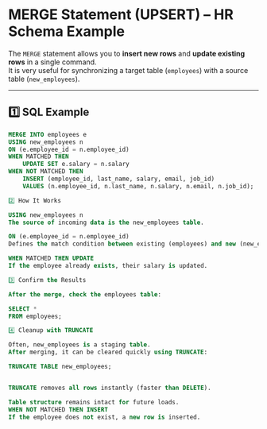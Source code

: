 # MERGE Statement (UPSERT) – HR Schema Example

The `MERGE` statement allows you to **insert new rows** and **update existing rows** in a single command.  
It is very useful for synchronizing a target table (`employees`) with a source table (`new_employees`).

---

## 1️⃣ SQL Example
```sql
MERGE INTO employees e
USING new_employees n
ON (e.employee_id = n.employee_id)
WHEN MATCHED THEN
    UPDATE SET e.salary = n.salary
WHEN NOT MATCHED THEN
    INSERT (employee_id, last_name, salary, email, job_id)
    VALUES (n.employee_id, n.last_name, n.salary, n.email, n.job_id);

2️⃣ How It Works

USING new_employees n
The source of incoming data is the new_employees table.

ON (e.employee_id = n.employee_id)
Defines the match condition between existing (employees) and new (new_employees) rows.

WHEN MATCHED THEN UPDATE
If the employee already exists, their salary is updated.

3️⃣ Confirm the Results

After the merge, check the employees table:

SELECT *
FROM employees;

4️⃣ Cleanup with TRUNCATE

Often, new_employees is a staging table.
After merging, it can be cleared quickly using TRUNCATE:

TRUNCATE TABLE new_employees;


TRUNCATE removes all rows instantly (faster than DELETE).

Table structure remains intact for future loads.
WHEN NOT MATCHED THEN INSERT
If the employee does not exist, a new row is inserted.
